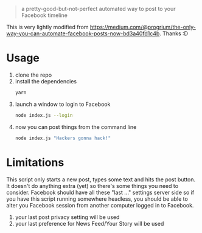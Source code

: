 > a pretty-good-but-not-perfect automated way to post to your Facebook timeline

This is very lightly modified from https://medium.com/@progrium/the-only-way-you-can-automate-facebook-posts-now-bd3a40fd1c4b. Thanks :D


# Usage
  1. clone the repo
  1. install the dependencies
     ```bash
     yarn
     ```
  1. launch a window to login to Facebook
     ```bash
     node index.js --login
     ```
  1. now you can post things from the command line
     ```bash
     node index.js "Hackers gonna hack!"
     ```

# Limitations
This script only starts a new post, types some text and hits the post button.
It doesn't do anything extra (yet) so there's some things you need to consider.
Facebook should have all these "last ..." settings server side so if you have
this script running somewhere headless, you should be able to alter you
Facebook session from another computer logged in to Facebook.

 1. your last post privacy setting will be used
 1. your last preference for News Feed/Your Story will be used
